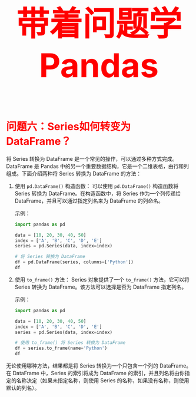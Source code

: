 



<p style="font-size: 90px;font-weight: bold;text-align: center;color: red;">带着问题学Pandas</p>


# <font color='red'>问题六：Series如何转变为DataFrame？</font>

将 Series 转换为 DataFrame 是一个常见的操作，可以通过多种方式完成。DataFrame 是 Pandas 中的另一个重要数据结构，它是一个二维表格，由行和列组成。下面介绍两种将 Series 转换为 DataFrame 的方法：

1. 使用 `pd.DataFrame()` 构造函数：
   可以使用 `pd.DataFrame()` 构造函数将 Series 转换为 DataFrame。在构造函数中，将 Series 作为一个列传递给 DataFrame，并且可以通过指定列名来为 DataFrame 的列命名。

   示例：
   ```python
   import pandas as pd

   data = [10, 20, 30, 40, 50]
   index = ['A', 'B', 'C', 'D', 'E']
   series = pd.Series(data, index=index)

   # 将 Series 转换为 DataFrame
   df = pd.DataFrame(series, columns=['Python'])
   df
   ```
   
2. 使用 `to_frame()` 方法：
   Series 对象提供了一个 `to_frame()` 方法，它可以将 Series 转换为 DataFrame。该方法可以选择是否为 DataFrame 指定列名。

   示例：
   ```python
   import pandas as pd

   data = [10, 20, 30, 40, 50]
   index = ['A', 'B', 'C', 'D', 'E']
   series = pd.Series(data, index=index)

   # 使用 to_frame() 将 Series 转换为 DataFrame
   df = series.to_frame(name='Python')
   df
   ```

无论使用哪种方法，结果都是将 Series 转换为一个只包含一个列的 DataFrame。在 DataFrame 中，Series 的索引将成为 DataFrame 的索引，并且列名将由你指定的名称决定（如果未指定名称，则使用 Series 的名称，如果没有名称，则使用默认的列名）。